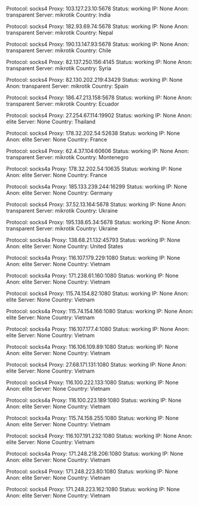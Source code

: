 Protocol: socks4
Proxy: 103.127.23.10:5678
Status: working
IP: None
Anon: transparent
Server: mikrotik
Country: India

Protocol: socks4
Proxy: 182.93.69.74:5678
Status: working
IP: None
Anon: transparent
Server: mikrotik
Country: Nepal

Protocol: socks4
Proxy: 190.13.147.93:5678
Status: working
IP: None
Anon: transparent
Server: mikrotik
Country: Chile

Protocol: socks4
Proxy: 82.137.250.156:4145
Status: working
IP: None
Anon: transparent
Server: mikrotik
Country: Syria

Protocol: socks4
Proxy: 82.130.202.219:43429
Status: working
IP: None
Anon: transparent
Server: mikrotik
Country: Spain

Protocol: socks4
Proxy: 186.47.213.158:5678
Status: working
IP: None
Anon: transparent
Server: mikrotik
Country: Ecuador

Protocol: socks4
Proxy: 27.254.67.114:19902
Status: working
IP: None
Anon: elite
Server: None
Country: Thailand

Protocol: socks4
Proxy: 178.32.202.54:52638
Status: working
IP: None
Anon: elite
Server: None
Country: France

Protocol: socks4
Proxy: 62.4.37.104:60606
Status: working
IP: None
Anon: transparent
Server: mikrotik
Country: Montenegro

Protocol: socks4a
Proxy: 178.32.202.54:10635
Status: working
IP: None
Anon: elite
Server: None
Country: France

Protocol: socks4a
Proxy: 185.133.239.244:16299
Status: working
IP: None
Anon: elite
Server: None
Country: Germany

Protocol: socks4
Proxy: 37.52.13.164:5678
Status: working
IP: None
Anon: transparent
Server: mikrotik
Country: Ukraine

Protocol: socks4
Proxy: 195.138.65.34:5678
Status: working
IP: None
Anon: transparent
Server: mikrotik
Country: Ukraine

Protocol: socks4a
Proxy: 138.68.21.132:45793
Status: working
IP: None
Anon: elite
Server: None
Country: United States

Protocol: socks4a
Proxy: 116.107.179.229:1080
Status: working
IP: None
Anon: elite
Server: None
Country: Vietnam

Protocol: socks4a
Proxy: 171.238.61.160:1080
Status: working
IP: None
Anon: elite
Server: None
Country: Vietnam

Protocol: socks4
Proxy: 115.74.154.82:1080
Status: working
IP: None
Anon: elite
Server: None
Country: Vietnam

Protocol: socks4a
Proxy: 115.74.154.166:1080
Status: working
IP: None
Anon: elite
Server: None
Country: Vietnam

Protocol: socks4a
Proxy: 116.107.177.4:1080
Status: working
IP: None
Anon: elite
Server: None
Country: Vietnam

Protocol: socks4a
Proxy: 116.106.109.89:1080
Status: working
IP: None
Anon: elite
Server: None
Country: Vietnam

Protocol: socks4
Proxy: 27.68.171.131:1080
Status: working
IP: None
Anon: elite
Server: None
Country: Vietnam

Protocol: socks4
Proxy: 116.100.222.133:1080
Status: working
IP: None
Anon: elite
Server: None
Country: Vietnam

Protocol: socks4a
Proxy: 116.100.223.189:1080
Status: working
IP: None
Anon: elite
Server: None
Country: Vietnam

Protocol: socks4a
Proxy: 115.74.158.255:1080
Status: working
IP: None
Anon: elite
Server: None
Country: Vietnam

Protocol: socks4
Proxy: 116.107.191.232:1080
Status: working
IP: None
Anon: elite
Server: None
Country: Vietnam

Protocol: socks4a
Proxy: 171.248.218.206:1080
Status: working
IP: None
Anon: elite
Server: None
Country: Vietnam

Protocol: socks4
Proxy: 171.248.223.80:1080
Status: working
IP: None
Anon: elite
Server: None
Country: Vietnam

Protocol: socks4
Proxy: 171.248.223.162:1080
Status: working
IP: None
Anon: elite
Server: None
Country: Vietnam

